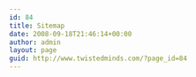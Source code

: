 ```yaml
---
id: 84
title: Sitemap
date: 2008-09-18T21:46:14+00:00
author: admin
layout: page
guid: http://www.twistedminds.com/?page_id=84
---
```

<p class="dropcap-first">
  <ul>
    <?php wp_list_pages('title_li='); ?>
  </ul>